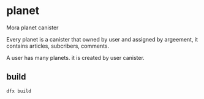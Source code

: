 # planet

Mora planet canister

Every planet is a canister that owned by user and assigned by argeement, it contains articles, subcribers, comments.

A user has many planets. it is created by user canister.

## build

```
dfx build
```